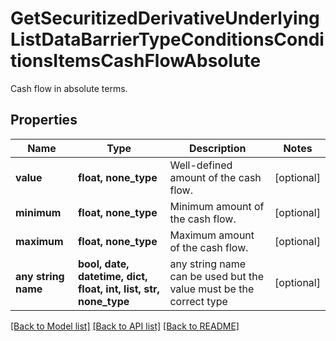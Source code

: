 # GetSecuritizedDerivativeUnderlyingListDataBarrierTypeConditionsConditionsItemsCashFlowAbsolute

Cash flow in absolute terms.

## Properties
Name | Type | Description | Notes
------------ | ------------- | ------------- | -------------
**value** | **float, none_type** | Well-defined amount of the cash flow. | [optional] 
**minimum** | **float, none_type** | Minimum amount of the cash flow. | [optional] 
**maximum** | **float, none_type** | Maximum amount of the cash flow. | [optional] 
**any string name** | **bool, date, datetime, dict, float, int, list, str, none_type** | any string name can be used but the value must be the correct type | [optional]

[[Back to Model list]](../README.md#documentation-for-models) [[Back to API list]](../README.md#documentation-for-api-endpoints) [[Back to README]](../README.md)


